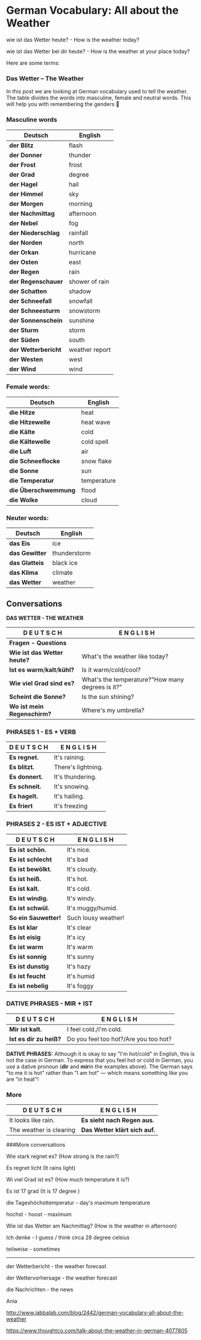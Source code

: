 # German Vocabulary: All about the Weather

wie ist das Wetter heute? - How is the weather today?

wie ist das Wetter bei dir heute? - How is the weather at your place today?

Here are some terms:

### Das Wetter – The Weather

In this post we are looking at German vocabulary used to tell the weather. The table divides the words into masculine, female and neutral words. This will help you with remembering the genders 🙂

### Masculine words

| **Deutsch**           | English        |
| --------------------- | -------------- |
| **der Blitz**         | flash          |
| **der Donner**        | thunder        |
| **der Frost**         | frost          |
| **der Grad**          | degree         |
| **der Hagel**         | hail           |
| **der Himmel**        | sky            |
| **der Morgen**        | morning        |
| **der Nachmittag**    | afternoon      |
| **der Nebel**         | fog            |
| **der Niederschlag**  | rainfall       |
| **der Norden**        | north          |
| **der Orkan**         | hurricane      |
| **der Osten**         | east           |
| **der Regen**         | rain           |
| **der Regenschauer**  | shower of rain |
| **der Schatten**      | shadow         |
| **der Schneefall**    | snowfall       |
| **der Schneesturm**   | snowstorm      |
| **der Sonnenschein**  | sunshine       |
| **der Sturm**         | storm          |
| **der Süden**         | south          |
| **der Wetterbericht** | weather report |
| **der Westen**        | west           |
| **der Wind**          | wind           |

 

### Female words:
| **Deutsch**            | English     |
| ---------------------- | ----------- |
| **die Hitze**          | heat        |
| **die Hitzewelle**     | heat wave   |
| **die Kälte**          | cold        |
| **die Kältewelle**     | cold spell  |
| **die Luft**           | air         |
| **die Schneeflocke**   | snow flake  |
| **die Sonne**          | sun         |
| **die Temperatur**     | temperature |
| **die Überschwemmung** | flood       |
| **die Wolke**          | cloud       |

 

### Neuter words:

| **Deutsch**      | English      |
| ---------------- | ------------ |
| **das Eis**      | ice          |
| **das Gewitter** | thunderstorm |
| **das Glatteis** | black ice    |
| **das Klima**    | climate      |
| **das Wetter**   | weather      |

## Conversations

**DAS WETTER - THE WEATHER**

| D E U T S C H                      | E N G L I S H                            |
| ---------------------------------- | ---------------------------------------- |
| **Fragen - Questions**             |                                          |
| **Wie ist das Wetter heute?**      | What's the weather like today?           |
| **Ist es warm**/**kalt**/**kühl?** | Is it warm/cold/cool?                    |
| **Wie viel Grad sind es?**         | What's the temperature?"How many degrees is it?" |
| **Scheint die Sonne?**             | Is the sun shining?                      |
| **Wo ist mein Regenschirm?**       | Where's my umbrella?                     |



### PHRASES 1 - ES + VERB

| D E U T S C H   | E N G L I S H      |
| --------------- | ------------------ |
| **Es regnet.**  | It's raining.      |
| **Es blitzt.**  | There's lightning. |
| **Es donnert.** | It's thundering.   |
| **Es schneit.** | It's snowing.      |
| **Es hagelt.**  | It's hailing.      |
| **Es friert**   | It's freezing      |



### PHRASES 2 - ES IST + ADJECTIVE 
| D E U T S C H         | E N G L I S H       |
| --------------------- | ------------------- |
| **Es ist schön.**     | It's nice.          |
| **Es ist schlecht**   | It's bad            |
| **Es ist bewölkt.**   | It's cloudy.        |
| **Es ist heiß.**      | It's hot.           |
| **Es ist kalt.**      | It's cold.          |
| **Es ist windig.**    | It's windy.         |
| **Es ist schwül.**    | It's muggy/humid.   |
| **So ein Sauwetter!** | Such lousy weather! |
| **Es ist klar**       | It's clear          |
| **Es ist eisig**      | It's icy            |
| **Es ist warm**       | It's warm           |
| **Es ist sonnig**     | It's sunny          |
| **Es ist dunstig**    | It's hazy           |
| **Es ist feucht**     | It's humid          |
| **Es ist nebelig**    | It's foggy          |



### DATIVE PHRASES - MIR + IST 
| D E U T S C H           | E N G L I S H                         |
| ----------------------- | ------------------------------------- |
| **Mir ist kalt.**       | I feel cold./I'm cold.                |
| **Ist es dir zu heiß?** | Do you feel too hot?/Are you too hot? |

**DATIVE PHRASES:** Although it is okay to say "I'm hot/cold" in English, this is not the case in German. To express that you feel hot or cold in German, you use a dative pronoun (**dir** and **mir**in the examples above). The German says "to me it is hot" rather than "I am hot" — which means something like you are "in heat"! 

### More

| D E U T S C H           | E N G L I S H                  |
| ----------------------- | ------------------------------ |
| It looks like rain.     | **Es sieht nach Regen aus.**   |
| The weather is clearing | **Das Wetter klärt sich auf.** |

###More conversations 

Wie stark regnet es? (How strong is the rain?)

Es regnet licht (It rains light)

Wi viel Grad ist es? (How much temperature it is?)

Es ist 17 grad (It is 17 degree )

die Tageshöchsttemperatur - day's maximum temperature

hochst - hoost - maximum

Wie ist das Wetter am Nachmittag? (How is the weather in afternoon)

Ich denke - I guess / think circa 28 degree celsius

teilweise - sometimes 

---

der Wetterbericht - the weather forecast

der Wettervorhersage - the weather forecast

die Nachrichten - the news

Ania

http://www.jabbalab.com/blog/2442/german-vocabulary-all-about-the-weather

https://www.thoughtco.com/talk-about-the-weather-in-german-4077805